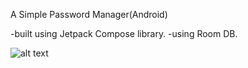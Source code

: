 A Simple Password Manager(Android)

-built using Jetpack Compose library.
-using Room DB.

![alt text](https://github.com/anikkcah/Password-Manager/blob/master/manager-1.jpg?raw=true)
